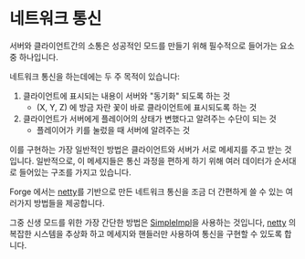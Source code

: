 네트워크 통신
==========

서버와 클라이언트간의 소통은 성공적인 모드를 만들기 위해 필수적으로 들어가는 요소중 하나입니다.

네트워크 통신을 하는데에는 두 주 목적이 있습니다:

1. 클라이언트에 표시되는 내용이 서버와 "동기화" 되도록 하는 것
   - (X, Y, Z) 에 방금 자란 꽃이 바로 클라이언트에 표시되도록 하는 것
2. 클라이언트가 서버에게 플레이어의 상태가 변했다고 알려주는 수단이 되는 것
   - 플레이어가 키를 눌렀을 때 서버에 알려주는 것

이를 구현하는 가장 일반적인 방법은 클라이언트와 서버가 서로 메세지를 주고 받는 것입니다. 일반적으로, 이 메세지들은 통신 과정을 편하게 하기 위해 여러 데이터가 순서대로 들어있는 구조를 가지고 있습니다.

Forge 에서는 [netty][]를 기반으로 만든 네트워크 통신을 조금 더 간편하게 쓸 수 있는 여러가지 방법들을 제공합니다.

그중 신생 모드를 위한 가장 간단한 방법은 [SimpleImpl][channel]을 사용하는 것입니다, [netty][] 의 복잡한 시스템을 추상화 하고 메세지와 핸들러만 사용하여 통신을 구현할 수 있도록 합니다.

[netty]: https://netty.io "Netty 공식 사이트"

[channel]: ./simpleimpl.md "SimpleImpl 이란?"

